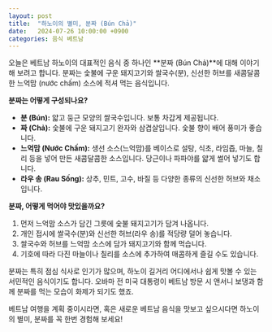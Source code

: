 ```yaml
---
layout: post
title:  "하노이의 별미, 분짜 (Bún Chả)"
date:   2024-07-26 10:00:00 +0900
categories: 음식 베트남
---
```


오늘은 베트남 하노이의 대표적인 음식 중 하나인 **분짜 (Bún Chả)**에 대해 이야기해 보려고 합니다. 분짜는 숯불에 구운 돼지고기와 쌀국수(분), 신선한 허브를 새콤달콤한 느억맘 (nước chấm) 소스에 적셔 먹는 음식입니다.

**분짜는 어떻게 구성되나요?**

*   **분 (Bún):** 얇고 둥근 모양의 쌀국수입니다. 보통 차갑게 제공됩니다.
*   **짜 (Chả):** 숯불에 구운 돼지고기 완자와 삼겹살입니다. 숯불 향이 배어 풍미가 좋습니다.
*   **느억맘 (Nước Chấm):** 생선 소스(느억맘)를 베이스로 설탕, 식초, 라임즙, 마늘, 칠리 등을 넣어 만든 새콤달콤한 소스입니다. 당근이나 파파야를 얇게 썰어 넣기도 합니다.
*   **라우 송 (Rau Sống):** 상추, 민트, 고수, 바질 등 다양한 종류의 신선한 허브와 채소입니다.

**분짜, 어떻게 먹어야 맛있을까요?**

1.  먼저 느억맘 소스가 담긴 그릇에 숯불 돼지고기가 담겨 나옵니다.
2.  개인 접시에 쌀국수(분)와 신선한 허브(라우 송)를 적당량 덜어 놓습니다.
3.  쌀국수와 허브를 느억맘 소스에 담가 돼지고기와 함께 먹습니다.
4.  기호에 따라 다진 마늘이나 칠리를 소스에 추가하여 매콤하게 즐길 수도 있습니다.

분짜는 특히 점심 식사로 인기가 많으며, 하노이 길거리 어디에서나 쉽게 맛볼 수 있는 서민적인 음식이기도 합니다. 오바마 전 미국 대통령이 베트남 방문 시 앤서니 보댕과 함께 분짜를 먹는 모습이 화제가 되기도 했죠.

베트남 여행을 계획 중이시라면, 혹은 새로운 베트남 음식을 맛보고 싶으시다면 하노이의 별미, 분짜를 꼭 한번 경험해 보세요! 